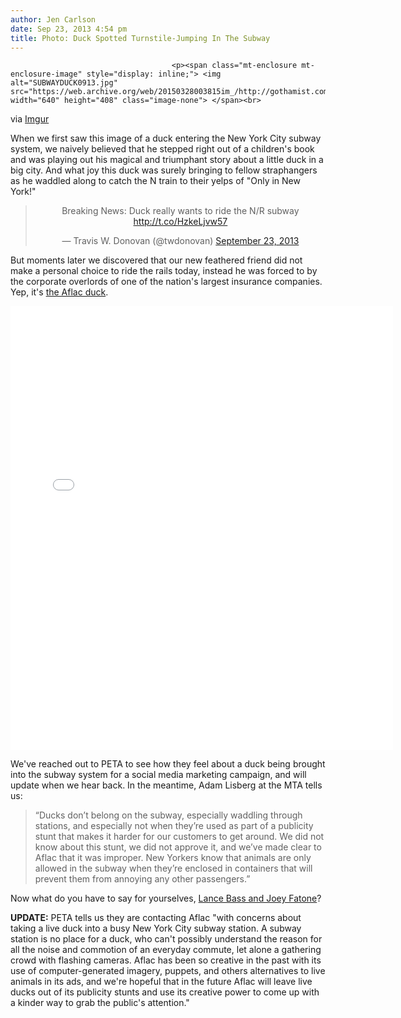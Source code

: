 ```yaml
---
author: Jen Carlson
date: Sep 23, 2013 4:54 pm
title: Photo: Duck Spotted Turnstile-Jumping In The Subway
---
```


	
										<p><span class="mt-enclosure mt-enclosure-image" style="display: inline;"> <img alt="SUBWAYDUCK0913.jpg" src="https://web.archive.org/web/20150328003815im_/http://gothamist.com/attachments/arts_jen/SUBWAYDUCK0913.jpg" width="640" height="408" class="image-none"> </span><br>
<span class="photo_caption">via <a href="https://web.archive.org/web/20150328003815/http://i.imgur.com/1eY5uht.jpg">Imgur</a></span></p>

<p>When we first saw this image of a duck entering the New York City subway system, we naively believed that he stepped right out of a children&apos;s book and was playing out his magical and triumphant story about a little duck in a big city. And what joy this duck was surely bringing to fellow straphangers as he waddled along to catch the N train to their yelps of &quot;Only in New York!&quot;</p>

<center><blockquote class="twitter-tweet"><p>Breaking News: Duck really wants to ride the N/R subway <a href="https://web.archive.org/web/20150328003815/http://t.co/HzkeLjvw57">http://t.co/HzkeLjvw57</a></p>&#x2014; Travis W. Donovan (@twdonovan) <a href="https://web.archive.org/web/20150328003815/https://twitter.com/twdonovan/statuses/382194782283378688">September 23, 2013</a></blockquote>
<script async src="//web.archive.org/web/20150328003815js_/http://platform.twitter.com/widgets.js" charset="utf-8"></script></center>

<p>But moments later we discovered that our new feathered friend did not make a personal choice to ride the rails today, instead he was forced to by the corporate overlords of one of the nation&apos;s largest insurance companies. Yep, it&apos;s <a href="https://web.archive.org/web/20150328003815/http://instagram.com/aflacduck">the Aflac duck</a>.</p>

<center><iframe src="//web.archive.org/web/20150328003815if_/http://instagram.com/p/em3rvMhbQv/embed/" width="612" height="710" frameborder="0" scrolling="no" allowtransparency="true"></iframe></center>

<p>We&apos;ve reached out to PETA to see how they feel about a duck being brought into the subway system for a social media marketing campaign, and will update when we hear back. In the meantime, Adam Lisberg at the MTA tells us:</p>

<blockquote>&#x201C;Ducks don&#x2019;t belong on the subway, especially waddling through stations, and especially not when they&#x2019;re used as part of a publicity stunt that makes it harder for our customers to get around. We did not know about this stunt, we did not approve it, and we&#x2019;ve made clear to Aflac that it was improper. New Yorkers know that animals are only allowed in the subway when they&#x2019;re enclosed in containers that will prevent them from annoying any other passengers.&#x201D;</blockquote>

<p>Now what do you have to say for yourselves, <a href="https://web.archive.org/web/20150328003815/http://instagram.com/p/enCe-Whber/">Lance Bass and Joey Fatone</a>?</p>

<p><strong>UPDATE:</strong> PETA tells us they are contacting Aflac &quot;with concerns about taking a live duck into a busy New York City subway station. A subway station is no place for a duck, who can&apos;t possibly understand the reason for all the noise and commotion of an everyday commute, let alone a gathering crowd with flashing cameras. Aflac has been so creative in the past with its use of computer-generated imagery, puppets, and others alternatives to live animals in its ads, and we&apos;re hopeful that in the future Aflac will leave live ducks out of its publicity stunts and use its creative power to come up with a kinder way to grab the public&apos;s attention.&quot;</p>					
										
									
				